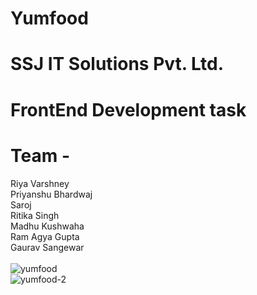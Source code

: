 # Yumfood
# SSJ IT Solutions Pvt. Ltd.
# FrontEnd Development task
# Team -
Riya Varshney<br>
Priyanshu Bhardwaj<br>
Saroj<br>
Ritika Singh<br>
Madhu Kushwaha<br>
Ram Agya Gupta<br>
Gaurav Sangewar<br><br>
![yumfood](https://user-images.githubusercontent.com/70481952/147849681-1a6ef69e-5ddc-445e-aeeb-bd316327c0dd.jpg)
<br>
![yumfood-2](https://user-images.githubusercontent.com/70481952/147849682-7fcc1eeb-6536-4de8-af1b-6765e689f361.jpg)
